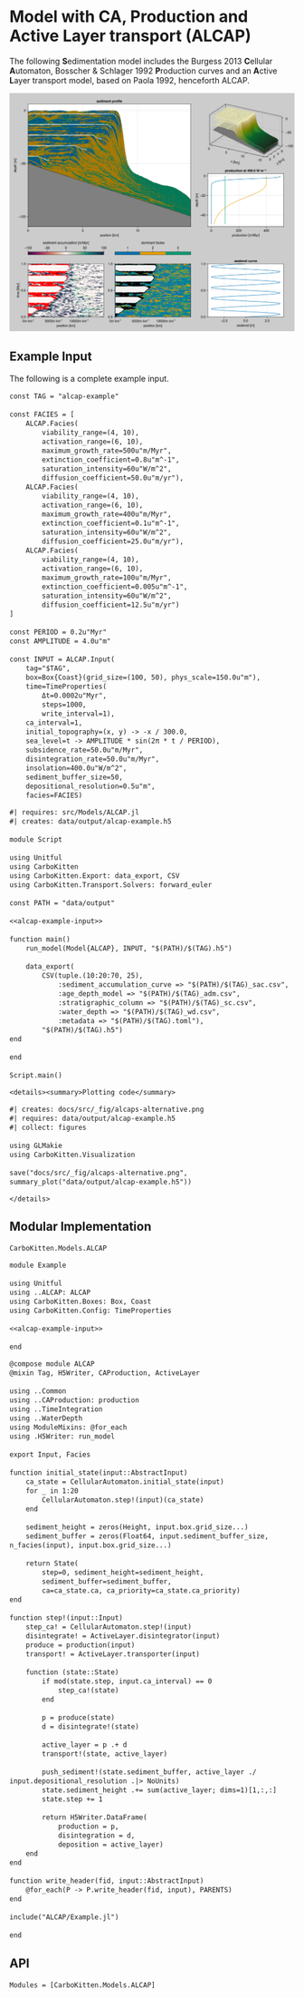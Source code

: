 # Model with CA, Production and Active Layer transport (ALCAP)

The following **S**edimentation model includes the Burgess 2013 **C**ellular **A**utomaton, Bosscher & Schlager 1992 **P**roduction curves and an **A**ctive **L**ayer transport model, based on Paola 1992, henceforth ALCAP.

![Result from alternative input](fig/alcaps-alternative.png)

## Example Input

The following is a complete example input.

``` {.julia #alcap-example-input}
const TAG = "alcap-example"

const FACIES = [
    ALCAP.Facies(
        viability_range=(4, 10),
        activation_range=(6, 10),
        maximum_growth_rate=500u"m/Myr",
        extinction_coefficient=0.8u"m^-1",
        saturation_intensity=60u"W/m^2",
        diffusion_coefficient=50.0u"m/yr"),
    ALCAP.Facies(
        viability_range=(4, 10),
        activation_range=(6, 10),
        maximum_growth_rate=400u"m/Myr",
        extinction_coefficient=0.1u"m^-1",
        saturation_intensity=60u"W/m^2",
        diffusion_coefficient=25.0u"m/yr"),
    ALCAP.Facies(
        viability_range=(4, 10),
        activation_range=(6, 10),
        maximum_growth_rate=100u"m/Myr",
        extinction_coefficient=0.005u"m^-1",
        saturation_intensity=60u"W/m^2",
        diffusion_coefficient=12.5u"m/yr")
]

const PERIOD = 0.2u"Myr"
const AMPLITUDE = 4.0u"m"

const INPUT = ALCAP.Input(
    tag="$TAG",
    box=Box{Coast}(grid_size=(100, 50), phys_scale=150.0u"m"),
    time=TimeProperties(
        Δt=0.0002u"Myr",
        steps=1000,
        write_interval=1),
    ca_interval=1,
    initial_topography=(x, y) -> -x / 300.0,
    sea_level=t -> AMPLITUDE * sin(2π * t / PERIOD),
    subsidence_rate=50.0u"m/Myr",
    disintegration_rate=50.0u"m/Myr",
    insolation=400.0u"W/m^2",
    sediment_buffer_size=50,
    depositional_resolution=0.5u"m",
    facies=FACIES)
```

``` {.julia .task file=examples/model/alcap/run.jl}
#| requires: src/Models/ALCAP.jl
#| creates: data/output/alcap-example.h5

module Script

using Unitful
using CarboKitten
using CarboKitten.Export: data_export, CSV
using CarboKitten.Transport.Solvers: forward_euler

const PATH = "data/output"

<<alcap-example-input>>

function main()
    run_model(Model{ALCAP}, INPUT, "$(PATH)/$(TAG).h5")

    data_export(
        CSV(tuple.(10:20:70, 25),
            :sediment_accumulation_curve => "$(PATH)/$(TAG)_sac.csv",
            :age_depth_model => "$(PATH)/$(TAG)_adm.csv",
            :stratigraphic_column => "$(PATH)/$(TAG)_sc.csv",
            :water_depth => "$(PATH)/$(TAG)_wd.csv",
            :metadata => "$(PATH)/$(TAG).toml"),
        "$(PATH)/$(TAG).h5")
end

end

Script.main()
```

```@raw html
<details><summary>Plotting code</summary>
```

``` {.julia .task file=examples/model/alcap/plot.jl}
#| creates: docs/src/_fig/alcaps-alternative.png
#| requires: data/output/alcap-example.h5
#| collect: figures

using GLMakie
using CarboKitten.Visualization

save("docs/src/_fig/alcaps-alternative.png", summary_plot("data/output/alcap-example.h5"))
```

```@raw html
</details>
```

## Modular Implementation

```component-dag
CarboKitten.Models.ALCAP
```

``` {.julia file=src/Models/ALCAP/Example.jl}
module Example

using Unitful
using ..ALCAP: ALCAP
using CarboKitten.Boxes: Box, Coast
using CarboKitten.Config: TimeProperties

<<alcap-example-input>>

end
```

``` {.julia file=src/Models/ALCAP.jl}
@compose module ALCAP
@mixin Tag, H5Writer, CAProduction, ActiveLayer

using ..Common
using ..CAProduction: production
using ..TimeIntegration
using ..WaterDepth
using ModuleMixins: @for_each
using .H5Writer: run_model

export Input, Facies

function initial_state(input::AbstractInput)
    ca_state = CellularAutomaton.initial_state(input)
    for _ in 1:20
        CellularAutomaton.step!(input)(ca_state)
    end

    sediment_height = zeros(Height, input.box.grid_size...)
    sediment_buffer = zeros(Float64, input.sediment_buffer_size, n_facies(input), input.box.grid_size...)

    return State(
        step=0, sediment_height=sediment_height,
        sediment_buffer=sediment_buffer,
        ca=ca_state.ca, ca_priority=ca_state.ca_priority)
end

function step!(input::Input)
    step_ca! = CellularAutomaton.step!(input)
    disintegrate! = ActiveLayer.disintegrator(input)
    produce = production(input)
    transport! = ActiveLayer.transporter(input)

    function (state::State)
        if mod(state.step, input.ca_interval) == 0
            step_ca!(state)
        end

        p = produce(state)
        d = disintegrate!(state)

        active_layer = p .+ d
        transport!(state, active_layer)

        push_sediment!(state.sediment_buffer, active_layer ./ input.depositional_resolution .|> NoUnits)
        state.sediment_height .+= sum(active_layer; dims=1)[1,:,:]
        state.step += 1

        return H5Writer.DataFrame(
            production = p,
            disintegration = d,
            deposition = active_layer)
    end
end

function write_header(fid, input::AbstractInput)
    @for_each(P -> P.write_header(fid, input), PARENTS)
end

include("ALCAP/Example.jl")

end
```

## API

```@autodocs
Modules = [CarboKitten.Models.ALCAP]
```
